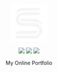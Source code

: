 <!-- Copyright 2023 Swastik Kulshreshtha <@Swastik2442>

Licensed under the Apache License, Version 2.0 (the "License");
you may not use this file except in compliance with the License.
You may obtain a copy of the License at

    http://www.apache.org/licenses/LICENSE-2.0

Unless required by applicable law or agreed to in writing, software
distributed under the License is distributed on an "AS IS" BASIS,
WITHOUT WARRANTIES OR CONDITIONS OF ANY KIND, either express or implied.
See the License for the specific language governing permissions and
limitations under the License. -->

<div align="center">
  <a href="https://swastik2442.github.io"><img src="s.svg" width="100" alt="Swastik K." /></a>
  <br>

  ![](https://img.shields.io/github/package-json/v/Swastik2442/swastik2442.github.io/master)
  ![](https://img.shields.io/github/license/Swastik2442/swastik2442.github.io)
  ![](https://github.com/Swastik2442/swastik2442.github.io/actions/workflows/pages/pages-build-deployment/badge.svg)

My Online Portfolio
</div>